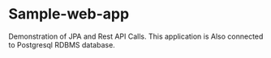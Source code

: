 # Sample-web-app
Demonstration of JPA and Rest API Calls. This application is Also connected to Postgresql RDBMS database.
